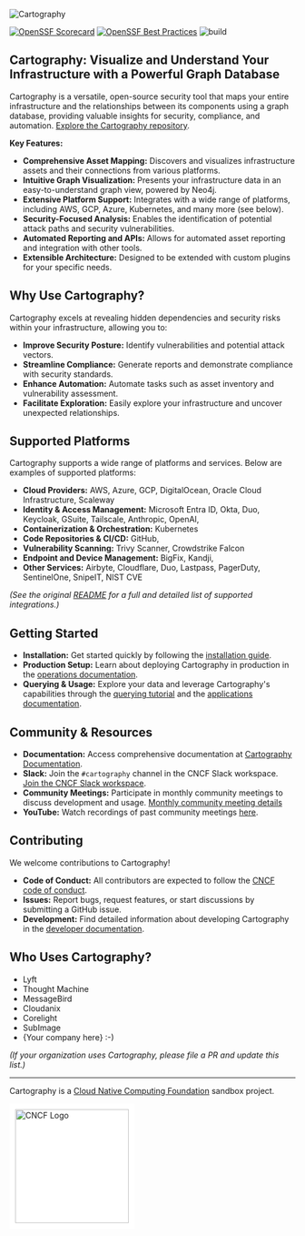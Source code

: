 ![Cartography](docs/root/images/logo-horizontal.png)

[![OpenSSF Scorecard](https://api.scorecard.dev/projects/github.com/cartography-cncf/cartography/badge)](https://scorecard.dev/viewer/?uri=github.com/cartography-cncf/cartography)
[![OpenSSF Best Practices](https://www.bestpractices.dev/projects/9637/badge)](https://www.bestpractices.dev/projects/9637)
![build](https://github.com/cartography-cncf/cartography/actions/workflows/publish-to-ghcr-and-pypi.yml/badge.svg)

## Cartography: Visualize and Understand Your Infrastructure with a Powerful Graph Database

Cartography is a versatile, open-source security tool that maps your entire infrastructure and the relationships between its components using a graph database, providing valuable insights for security, compliance, and automation. [Explore the Cartography repository](https://github.com/cartography-cncf/cartography).

**Key Features:**

*   **Comprehensive Asset Mapping:** Discovers and visualizes infrastructure assets and their connections from various platforms.
*   **Intuitive Graph Visualization:** Presents your infrastructure data in an easy-to-understand graph view, powered by Neo4j.
*   **Extensive Platform Support:** Integrates with a wide range of platforms, including AWS, GCP, Azure, Kubernetes, and many more (see below).
*   **Security-Focused Analysis:** Enables the identification of potential attack paths and security vulnerabilities.
*   **Automated Reporting and APIs:** Allows for automated asset reporting and integration with other tools.
*   **Extensible Architecture:** Designed to be extended with custom plugins for your specific needs.

## Why Use Cartography?

Cartography excels at revealing hidden dependencies and security risks within your infrastructure, allowing you to:

*   **Improve Security Posture:** Identify vulnerabilities and potential attack vectors.
*   **Streamline Compliance:** Generate reports and demonstrate compliance with security standards.
*   **Enhance Automation:** Automate tasks such as asset inventory and vulnerability assessment.
*   **Facilitate Exploration:** Easily explore your infrastructure and uncover unexpected relationships.

## Supported Platforms

Cartography supports a wide range of platforms and services.  Below are examples of supported platforms:

*   **Cloud Providers:** AWS, Azure, GCP, DigitalOcean, Oracle Cloud Infrastructure, Scaleway
*   **Identity & Access Management:**  Microsoft Entra ID, Okta, Duo, Keycloak,  GSuite, Tailscale, Anthropic, OpenAI,
*   **Containerization & Orchestration:** Kubernetes
*   **Code Repositories & CI/CD:** GitHub,
*   **Vulnerability Scanning:** Trivy Scanner, Crowdstrike Falcon
*   **Endpoint and Device Management:** BigFix, Kandji,
*   **Other Services:** Airbyte, Cloudflare, Duo, Lastpass, PagerDuty, SentinelOne, SnipeIT, NIST CVE

*(See the original [README](https://github.com/cartography-cncf/cartography) for a full and detailed list of supported integrations.)*

## Getting Started

*   **Installation:** Get started quickly by following the [installation guide](https://cartography-cncf.github.io/cartography/install.html).
*   **Production Setup:** Learn about deploying Cartography in production in the [operations documentation](https://cartography-cncf.github.io/cartography/ops.html).
*   **Querying & Usage:** Explore your data and leverage Cartography's capabilities through the [querying tutorial](https://cartography-cncf.github.io/cartography/usage/tutorial.html) and the [applications documentation](https://cartography-cncf.github.io/cartography/usage/applications.html).

## Community & Resources

*   **Documentation:** Access comprehensive documentation at [Cartography Documentation](https://cartography-cncf.github.io/cartography/).
*   **Slack:** Join the `#cartography` channel in the CNCF Slack workspace. [Join the CNCF Slack workspace](https://communityinviter.com/apps/cloud-native/cncf).
*   **Community Meetings:** Participate in monthly community meetings to discuss development and usage. [Monthly community meeting details](https://zoom-lfx.platform.linuxfoundation.org/meetings/cartography?view=week)
*   **YouTube:** Watch recordings of past community meetings [here](https://www.youtube.com/playlist?list=PLMga2YJvAGzidUWJB_fnG7EHI4wsDDsE1).

## Contributing

We welcome contributions to Cartography!

*   **Code of Conduct:** All contributors are expected to follow the [CNCF code of conduct](https://github.com/cncf/foundation/blob/main/code-of-conduct.md).
*   **Issues:** Report bugs, request features, or start discussions by submitting a GitHub issue.
*   **Development:** Find detailed information about developing Cartography in the [developer documentation](https://cartography-cncf.github.io/cartography/dev/developer-guide.html).

## Who Uses Cartography?

*   Lyft
*   Thought Machine
*   MessageBird
*   Cloudanix
*   Corelight
*   SubImage
*   {Your company here} :-)

*(If your organization uses Cartography, please file a PR and update this list.)*

---

Cartography is a [Cloud Native Computing Foundation](https://www.cncf.io/) sandbox project.<br>
<div style="background-color: white; display: inline-block; padding: 10px;">
  <img src="docs/root/images/cncf-color.png" alt="CNCF Logo" width="200">
</div>